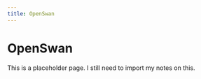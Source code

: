 ```yaml
---
title: OpenSwan
---
```


# OpenSwan

This is a placeholder page. I still need to import my notes on this.

